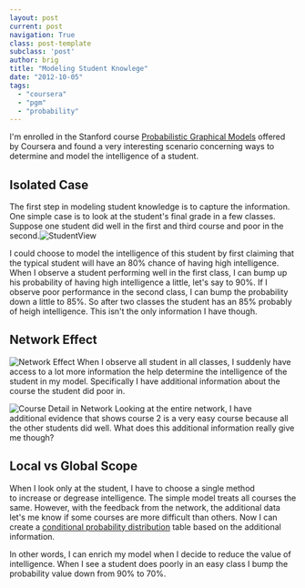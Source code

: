 ```yaml
---
layout: post
current: post
navigation: True
class: post-template
subclass: 'post'
author: brig
title: "Modeling Student Knowlege"
date: "2012-10-05"
tags: 
  - "coursera"
  - "pgm"
  - "probability"
---
```


I'm enrolled in the Stanford course [Probabilistic Graphical Models](https://www.coursera.org/course/pgm) offered by Coursera and found a very interesting scenario concerning ways to determine and model the intelligence of a student.

## Isolated Case

The first step in modeling student knowledge is to capture the information. One simple case is to look at the student's final grade in a few classes. Suppose one student did well in the first and third course and poor in the second.![StudentView](/assets/images/studentview.png)

I could choose to model the intelligence of this student by first claiming that the typical student will have an 80% chance of having high intelligence. When I observe a student performing well in the first class, I can bump up his probability of having high intelligence a little, let's say to 90%. If I observe poor performance in the second class, I can bump the probability down a little to 85%. So after two classes the student has an 85% probably of heigh intelligence. This isn't the only information I have though.

## Network Effect

![Network Effect](/assets/images/networkview.png)
When I observe all student in all classes, I suddenly have access to a lot more information the help determine the intelligence of the student in my model. Specifically I have additional information about the course the student did poor in.

![Course Detail in Network](/assets/images/networkcourseview.png)
Looking at the entire network, I have additional evidence that shows course 2 is a very easy course because all the other students did well. What does this additional information really give me though?

## Local vs Global Scope

When I look only at the student, I have to choose a single method to increase or degrease intelligence. The simple model treats all courses the same. However, with the feedback from the network, the additional data let's me know if some courses are more difficult than others. Now I can create a [conditional probability distribution](http://en.wikipedia.org/wiki/Marginal_distribution) table based on the additional information.

In other words, I can enrich my model when I decide to reduce the value of intelligence. When I see a student does poorly in an easy class I bump the probability value down from 90% to 70%.
